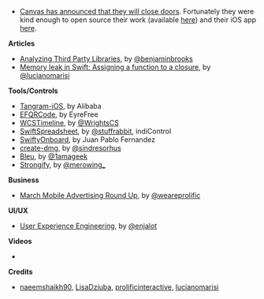 * [Canvas has announced that they will close doors](https://usecanvas.com/). Fortunately they were kind enough to open source their work (available [here](https://github.com/usecanvas)) and their iOS app [here](https://github.com/usecanvas/ios-v1). 


**Articles**

* [Analyzing Third Party Libraries](http://martiancraft.com/blog/2017/04/analyzing-third-party-libraries/), by [@benjaminbrooks](https://twitter.com/benjaminbrooks)
* [Memory leak in Swift: Assigning a function to a closure](http://www.marisibrothers.com/2017/04/memory-leak-in-swift-assigning-function.html), by [@lucianomarisi](https://twitter.com/lucianomarisi)

**Tools/Controls**

* [Tangram-iOS](https://github.com/alibaba/Tangram-iOS), by Alibaba
* [EFQRCode](https://github.com/EyreFree/EFQRCode), by EyreFree
* [WCSTimeline](https://github.com/WrightsCS/WCSTimeline), by [@WrightsCS](https://twitter.com/WrightsCS)
* [SwiftSpreadsheet](https://github.com/stuffrabbit/SwiftSpreadsheet), by [@stuffrabbit](https://twitter.com/stuffrabbit), indiControl
* [SwiftyOnboard](https://github.com/juanpablofernandez/SwiftyOnboard), by Juan Pablo Fernandez
* [create-dmg](https://github.com/sindresorhus/create-dmg), by [@sindresorhus](https://twitter.com/sindresorhus)
* [Bleu](https://github.com/1amageek/Bleu), by [@1amageek](https://twitter.com/1amageek)
* [Strongify](https://github.com/krzysztofzablocki/Strongify), by [@merowing_](https://twitter.com/merowing_)

**Business**

* [March Mobile Advertising Round Up](http://blog.prolificinteractive.com/2017/04/03/march-mobile-advertising-round-up/), by [@weareprolific](https://twitter.com/weareprolific)

**UI/UX**

* [User Experience Engineering](https://blog.prototypr.io/user-experience-engineering-a98c7724d849), by [@enjalot](https://twitter.com/enjalot)

**Videos**

*

**Credits**

* [naeemshaikh90](https://github.com/naeemshaikh90), [LisaDziuba](https://github.com/lisadziuba), [prolificinteractive](https://github.com/prolificinteractive), [lucianomarisi](https://github.com/lucianomarisi)

